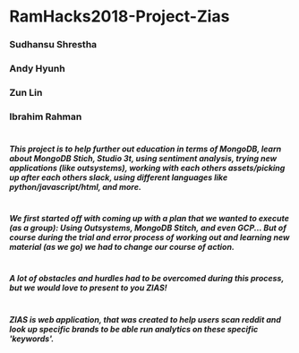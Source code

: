 # RamHacks2018-Project-Zias

### Sudhansu Shrestha
### Andy Hyunh
### Zun Lin
### Ibrahim Rahman
#
##### This project is to help further out education in terms of MongoDB, learn about MongoDB Stich, Studio 3t, using sentiment analysis, trying new applications (like outsystems), working with each others assets/picking up after each others slack, using different languages like python/javascript/html, and more.
# 
##### We first started off with coming up with a plan that we wanted to execute (as a group): Using Outsystems, MongoDB Stitch, and even GCP... But of course during the trial and error process of working out and learning new material (as we go) we had to change our course of action.
#
##### A lot of obstacles and hurdles had to be overcomed during this process, but we would love to present to you ZIAS!
#
##### ZIAS is web application, that was created to help users scan reddit and look up specific brands to be able run analytics on these specific 'keywords'.
#
#
#
#
#
#
